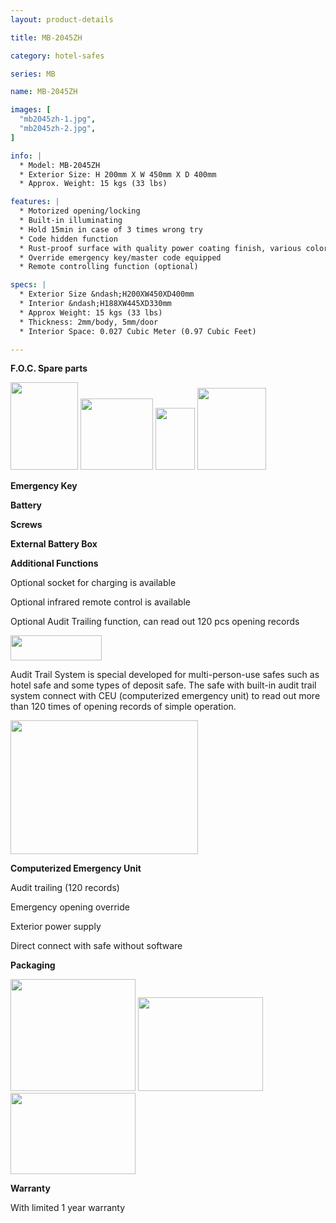 ```yaml
---
layout: product-details

title: MB-2045ZH

category: hotel-safes

series: MB

name: MB-2045ZH

images: [
  "mb2045zh-1.jpg",
  "mb2045zh-2.jpg",
]

info: |
  * Model: MB-2045ZH
  * Exterior Size: H 200mm X W 450mm X D 400mm
  * Approx. Weight: 15 kgs (33 lbs)

features: |
  * Motorized opening/locking
  * Built-in illuminating
  * Hold 15min in case of 3 times wrong try
  * Code hidden function
  * Rust-proof surface with quality power coating finish, various colors available
  * Override emergency key/master code equipped
  * Remote controlling function (optional)

specs: |
  * Exterior Size &ndash;H200XW450XD400mm
  * Interior &ndash;H188XW445XD330mm
  * Approx Weight: 15 kgs (33 lbs)
  * Thickness: 2mm/body, 5mm/door
  * Interior Space: 0.027 Cubic Meter (0.97 Cubic Feet)

---
```


**F.O.C. Spare parts**

<img alt="" src="{IMAGE_CDN}/mb2045zh-3.jpg" style="width: 108px; height: 140px" />

<img alt="" src="{IMAGE_CDN}/mb2045zh-4.jpg" style="width: 116px; height: 114px" />

<img alt="" src="{IMAGE_CDN}/mb2045zh-5.jpg" style="width: 63px; height: 99px" />

<img alt="" src="{IMAGE_CDN}/mb2045zh-6.jpg" style="width: 110px; height: 131px" />

**Emergency Key**

**Battery**

**Screws**

**External Battery Box**

**Additional Functions**

Optional socket for charging is available

Optional infrared remote control is available

Optional Audit Trailing function, can read out 120 pcs opening records

<img alt="" src="{IMAGE_CDN}/mb2045zh-7.jpg" style="width: 146px; height: 40px;" />

Audit Trail System is special developed for multi-person-use safes such as hotel safe and some types of deposit safe. The safe with built-in audit trail system connect with CEU (computerized emergency unit) to read out more than 120 times of opening records of simple operation.

<img alt="" src="{IMAGE_CDN}/mb2045zh-8.jpg" style="width: 300px; height: 214px;" />

**Computerized Emergency Unit**

Audit trailing (120 records)

Emergency opening override

Exterior power supply

Direct connect with safe without software

**Packaging**

<img alt="" src="{IMAGE_CDN}/mb2045zh-9.jpg" style="width: 200px; height: 179px" />

<img alt="" src="{IMAGE_CDN}/mb2045zh-10.jpg" style="width: 200px; height: 150px" />

<img alt="" src="{IMAGE_CDN}/mb2045zh-11.jpg" style="width: 200px; height: 130px" />

**Warranty**

With limited 1 year warranty


